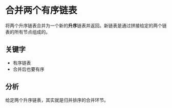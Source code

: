 # 合并两个有序链表

将两个升序链表合并为一个新的**升序**链表并返回。新链表是通过拼接给定的两个链表的所有节点组成的。

## 关键字

- 有序链表
- 合并后也要有序

## 分析

给定两个升序链表，其实就是归并排序的合并环节。
